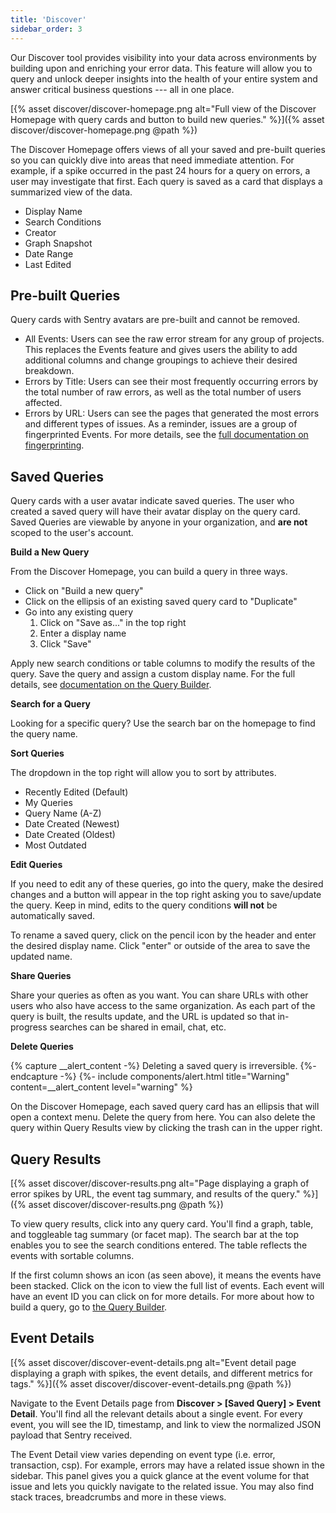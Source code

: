 ```yaml
---
title: 'Discover'
sidebar_order: 3
---
```


Our Discover tool provides visibility into your data across environments by building upon and enriching your error data. This feature will allow you to query and unlock deeper insights into the health of your entire system and answer critical business questions --- all in one place.

[{% asset discover/discover-homepage.png alt="Full view of the Discover Homepage with query cards and button to build new queries." %}]({% asset discover/discover-homepage.png @path %})

The Discover Homepage offers views of all your saved and pre-built queries so you can quickly dive into areas that need immediate attention. For example, if a spike occurred in the past 24 hours for a query on errors, a user may investigate that first. Each query is saved as a card that displays a summarized view of the data.

- Display Name
- Search Conditions
- Creator
- Graph Snapshot
- Date Range
- Last Edited

## Pre-built Queries

Query cards with Sentry avatars are pre-built and cannot be removed.

- All Events: Users can see the raw error stream for any group of projects. This replaces the Events feature and gives users the ability to add additional columns and change groupings to achieve their desired breakdown.
- Errors by Title: Users can see their most frequently occurring errors by the total number of raw errors, as well as the total number of users affected.
- Errors by URL: Users can see the pages that generated the most errors and different types of issues. As a reminder, issues are a group of fingerprinted Events. For more details, see the [full documentation on fingerprinting](/data-management/event-grouping/).

## Saved Queries

Query cards with a user avatar indicate saved queries. The user who created a saved query will have their avatar display on the query card. Saved Queries are viewable by anyone in your organization, and **are not** scoped to the user's account. 

**Build a New Query**

From the Discover Homepage, you can build a query in three ways. 

- Click on "Build a new query"
- Click on the ellipsis of an existing saved query card to "Duplicate"
- Go into any existing query
  1. Click on "Save as..." in the top right
  2. Enter a display name
  3. Click "Save"

Apply new search conditions or table columns to modify the results of the query. Save the query and assign a custom display name. For the full details, see [documentation on the Query Builder](/performance/discover/query-builder/).

**Search for a Query**

Looking for a specific query? Use the search bar on the homepage to find the query name. 

**Sort Queries**

The dropdown in the top right will allow you to sort by attributes.

- Recently Edited (Default)
- My Queries 
- Query Name (A-Z)
- Date Created (Newest)
- Date Created (Oldest)
- Most Outdated

**Edit Queries**

If you need to edit any of these queries, go into the query, make the desired changes and a button will appear in the top right asking you to save/update the query. Keep in mind, edits to the query conditions **will not** be automatically saved.

To rename a saved query, click on the pencil icon by the header and enter the desired display name. Click "enter" or outside of the area to save the updated name.  

**Share Queries**

Share your queries as often as you want. You can share URLs with other users who also have access to the same organization. As each part of the query is built, the results update, and the URL is updated so that in-progress searches can be shared in email, chat, etc.

**Delete Queries**

{% capture __alert_content -%}
Deleting a saved query is irreversible.
{%- endcapture -%}
{%- include components/alert.html
    title="Warning"
    content=__alert_content
    level="warning"
%}

On the Discover Homepage, each saved query card has an ellipsis that will open a context menu. Delete the query from here. You can also delete the query within Query Results view by clicking the trash can in the upper right. 

## Query Results
[{% asset discover/discover-results.png alt="Page displaying a graph of error spikes by URL, the event tag summary, and results of the query." %}]({% asset discover/discover-results.png @path %})

To view query results, click into any query card. You'll find a graph, table, and toggleable tag summary (or facet map). The search bar at the top enables you to see the search conditions entered. The table reflects the events with sortable columns. 

If the first column shows an icon (as seen above), it means the events have been stacked. Click on the icon to view the full list of events. Each event will have an event ID you can click on for more details. For more about how to build a query, go to [the Query Builder](/performance/discover/query-builder/). 

## Event Details

[{% asset discover/discover-event-details.png alt="Event detail page displaying a graph with spikes, the event details, and different metrics for tags." %}]({% asset discover/discover-event-details.png @path %})

Navigate to the Event Details page from **Discover > [Saved Query] > Event Detail**. You'll find all the relevant details about a single event. For every event, you will see the ID, timestamp, and link to view the normalized JSON payload that Sentry received. 

The Event Detail view varies depending on event type (i.e. error, transaction, csp). For example, errors may have a related issue shown in the sidebar. This panel gives you a quick glance at the event volume for that issue and lets you quickly navigate to the related issue. You may also find stack traces, breadcrumbs and more in these views.
